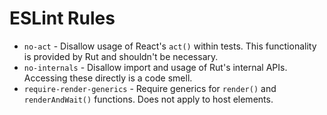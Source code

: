 # ESLint Rules

- `no-act` - Disallow usage of React's `act()` within tests. This functionality is provided by Rut
  and shouldn't be necessary.
- `no-internals` - Disallow import and usage of Rut's internal APIs. Accessing these directly is a
  code smell.
- `require-render-generics` - Require generics for `render()` and `renderAndWait()` functions. Does
  not apply to host elements.

